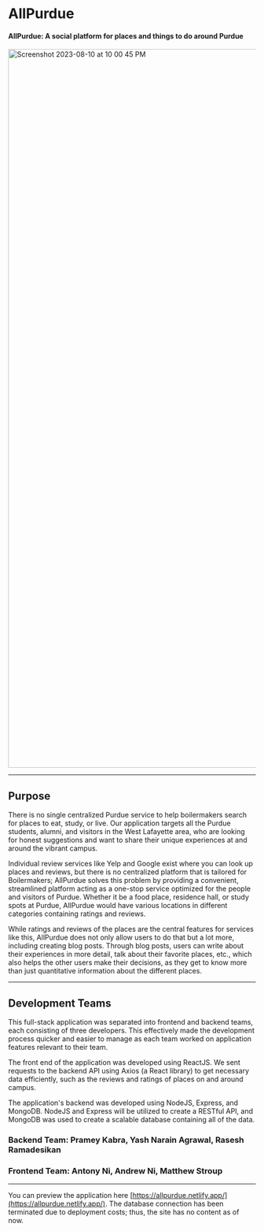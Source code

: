 # AllPurdue

#### AllPurdue: A social platform for places and things to do around Purdue

<img width="1460" alt="Screenshot 2023-08-10 at 10 00 45 PM" src="https://github.com/kabrap/allpurdue/assets/70179584/0529fa27-0478-430c-ab2c-12f5cd7846f4">

---

## Purpose

There is no single centralized Purdue service to help boilermakers search for places to eat, study, or live. Our application targets all the Purdue students, alumni, and visitors in the West Lafayette area, who are looking for honest suggestions and want to share their unique experiences at and around the vibrant campus.

Individual review services like Yelp and Google exist where you can look up places and reviews, but there is no centralized platform that is tailored for Boilermakers; AllPurdue solves this problem by providing a convenient, streamlined platform acting as a one-stop service optimized for the people and visitors of Purdue. Whether it be a food place, residence hall, or study spots at Purdue, AllPurdue would have various locations in different categories containing ratings and reviews. 

While ratings and reviews of the places are the central features for services like this, AllPurdue does not only allow users to do that but a lot more, including creating blog posts. Through blog posts, users can write about their experiences in more detail, talk about their favorite places, etc., which also helps the other users make their decisions, as they get to know more than just quantitative information about the different places.

---

## Development Teams

This full-stack application was separated into frontend and backend teams, each consisting of three developers. This effectively made the development process quicker and easier to manage as each team worked on application features relevant to their team.

The front end of the application was developed using ReactJS. We sent requests to the backend API using Axios (a React library) to get necessary data efficiently, such as the reviews and ratings of places on and around campus. 

The application's backend was developed using NodeJS, Express, and MongoDB. NodeJS and Express will be utilized to create a RESTful API, and MongoDB was used to create a scalable database containing all of the data.

### Backend Team: Pramey Kabra, Yash Narain Agrawal, Rasesh Ramadesikan
### Frontend Team: Antony Ni, Andrew Ni, Matthew Stroup

---

You can preview the application here [https://allpurdue.netlify.app/](https://allpurdue.netlify.app/). The database connection has been terminated due to deployment costs; thus, the site has no content as of now.
